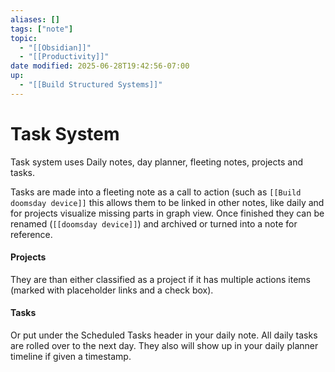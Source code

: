 ```yaml
---
aliases: []
tags: ["note"]
topic:
  - "[[Obsidian]]"
  - "[[Productivity]]"
date modified: 2025-06-28T19:42:56-07:00
up:
  - "[[Build Structured Systems]]"
---
```


# Task System
Task system uses Daily notes, day planner, fleeting notes, projects and tasks.

Tasks are made into a fleeting note as a call to action (such as `[[Build doomsday device]]` this allows them to be linked in other notes, like daily and for projects visualize missing parts in graph view. Once finished they can be renamed (`[[doomsday device]]`) and archived or turned into a note for reference. 

#### Projects
They are than either classified as a project if it has multiple actions items (marked with placeholder links and a check box).

#### Tasks
Or put under the Scheduled Tasks header in your daily note. All daily tasks are rolled over to the next day. They also will show up in your daily planner timeline if given a timestamp.
